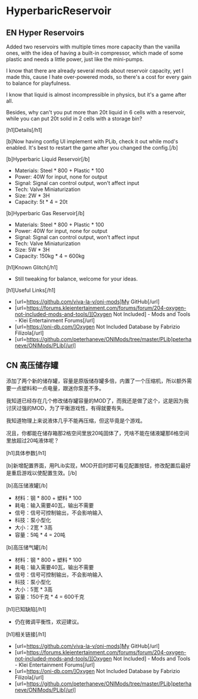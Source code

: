 # HyperbaricReservoir

## EN Hyper Reservoirs

Added two reservoirs with multiple times more capacity than the vanilla ones, with the idea of having a built-in compressor, which made of some plastic and needs a little power, just like the mini-pumps.

I know that there are already several mods about reservoir capacity, yet I made this, cause I hate over-powered mods, so there's a cost for every gain to balance for playfulness.

I know that liquid is almost incompressible in physics, but it's a game after all.

Besides, why can't you put more than 20t liquid in 6 cells with a reservoir, while you can put 20t solid in 2 cells with a storage bin?

[h1]Details[/h1]

[b]Now having config UI implement with PLib, check it out while mod's enabled. It's best to restart the game after you changed the config.[/b]

[b]Hyperbaric Liquid Reservoir[/b]

- Materials: Steel * 800 + Plastic * 100
- Power: 40W for input, none for output
- Signal: Signal can control output, won't affect input 
- Tech: Valve Miniaturization
- Size: 2W * 3H
- Capacity: 5t * 4 = 20t

[b]Hyperbaric Gas Reservoir[/b]

- Materials: Steel * 800 + Plastic * 100
- Power: 40W for input, none for output
- Signal: Signal can control output, won't affect input 
- Tech: Valve Miniaturization
- Size: 5W * 3H
- Capacity: 150kg * 4 = 600kg

[h1]Known Glitch[/h1]

- Still tweaking for balance, welcome for your ideas.

[h1]Useful Links[/h1]

- [url=https://github.com/viva-la-v/oni-mods]My GitHub[/url]
- [url=https://forums.kleientertainment.com/forums/forum/204-oxygen-not-included-mods-and-tools/][Oxygen Not Included] - Mods and Tools - Klei Entertainment Forums[/url]
- [url=https://oni-db.com/]Oxygen Not Included Database by Fabrizio Filizola[/url]
- [url=https://github.com/peterhaneve/ONIMods/tree/master/PLib]peterhaneve/ONIMods/PLib[/url]

## CN 高压储存罐

添加了两个新的储存罐，容量是原版储存罐多倍，内置了一个压缩机，所以额外需要一点塑料和一点电量，跟迷你泵差不多。

我知道已经存在几个修改储存罐容量的MOD了，而我还是做了这个，这是因为我讨厌过强的MOD，为了平衡游戏性，有得就要有失。

我知道物理上来说液体几乎不能再压缩，但这毕竟是个游戏。

况且，你都能在储存箱那2格空间里放20吨固体了，凭啥不能在储液罐那6格空间里放超过20吨液体呢？

[h1]具体参数[/h1]

[b]新增配置界面，用PLib实现，MOD开启时即可看见配置按钮，修改配置后最好是重启游戏以使配置生效。[/b]

[b]高压储液罐[/b]

- 材料：钢 * 800 + 塑料 * 100
- 耗电：输入需要40瓦，输出不需要
- 信号：信号可控制输出，不会影响输入
- 科技：泵小型化
- 大小：2宽 * 3高
- 容量：5吨 * 4 = 20吨

[b]高压储气罐[/b]

- 材料：钢 * 800 + 塑料 * 100
- 耗电：输入需要40瓦，输出不需要
- 信号：信号可控制输出，不会影响输入
- 科技：泵小型化
- 大小：5宽 * 3高
- 容量：150千克 * 4 = 600千克

[h1]已知缺陷[/h1]

- 仍在微调平衡性，欢迎建议。

[h1]相关链接[/h1]

- [url=https://github.com/viva-la-v/oni-mods]My GitHub[/url]
- [url=https://forums.kleientertainment.com/forums/forum/204-oxygen-not-included-mods-and-tools/][Oxygen Not Included] - Mods and Tools - Klei Entertainment Forums[/url]
- [url=https://oni-db.com/]Oxygen Not Included Database by Fabrizio Filizola[/url]
- [url=https://github.com/peterhaneve/ONIMods/tree/master/PLib]peterhaneve/ONIMods/PLib[/url]
